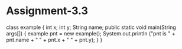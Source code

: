 # Assignment-3.3
class example {  int x; int y;  String name;  public static void main(String args[]) {  example pnt = new example();  System.out.println ("pnt is " + pnt.name + " " + pnt.x + " " + pnt.y); } }
